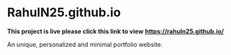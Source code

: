 # RahulN25.github.io

**This project is live please click this link to view** 
**https://rahuln25.github.io/**

An unique, personalized and minimal portfolio website.

